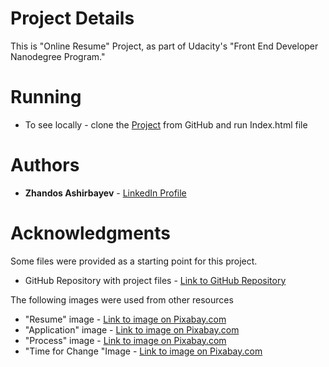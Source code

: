 # Project Details

This is "Online Resume" Project, as part of Udacity's "Front End Developer Nanodegree Program."

# Running

* To see locally - clone the [Project](https://github.com/ZhandosGitHub/frontend-nanodegree-online-resume) from GitHub and run Index.html file

# Authors

* **Zhandos Ashirbayev** - [LinkedIn Profile](https://www.linkedin.com/in/zhandosashirbayev/)

# Acknowledgments

Some files were provided as a starting point for this project.
* GitHub Repository with project files - [Link to GitHub Repository](https://github.com/udacity/frontend-nanodegree-resume)

The following images were used from other resources
* "Resume" image - [Link to image on Pixabay.com](https://pixabay.com/en/job-search-career-work-resume-276893/)
* "Application" image - [Link to image on Pixabay.com](https://pixabay.com/en/application-request-candidacy-1883452/)
* "Process" image - [Link to image on Pixabay.com](https://pixabay.com/en/blackboard-process-business-1906399/)
* "Time for Change "Image - [Link to image on Pixabay.com](https://pixabay.com/en/time-for-a-change-new-ways-letters-2015164/)
